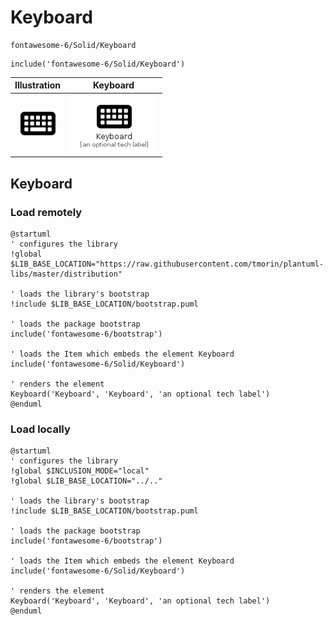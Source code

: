 # Keyboard


```text
fontawesome-6/Solid/Keyboard
```

```text
include('fontawesome-6/Solid/Keyboard')
```



| Illustration | Keyboard |
| :---: | :---: |
| ![illustration for Illustration](../../fontawesome-6/Solid/Keyboard.png) | ![illustration for Keyboard](../../fontawesome-6/Solid/Keyboard.Local.png) |




## Keyboard

### Load remotely
```plantuml
@startuml
' configures the library
!global $LIB_BASE_LOCATION="https://raw.githubusercontent.com/tmorin/plantuml-libs/master/distribution"

' loads the library's bootstrap
!include $LIB_BASE_LOCATION/bootstrap.puml

' loads the package bootstrap
include('fontawesome-6/bootstrap')

' loads the Item which embeds the element Keyboard
include('fontawesome-6/Solid/Keyboard')

' renders the element
Keyboard('Keyboard', 'Keyboard', 'an optional tech label')
@enduml
```

### Load locally
```plantuml
@startuml
' configures the library
!global $INCLUSION_MODE="local"
!global $LIB_BASE_LOCATION="../.."

' loads the library's bootstrap
!include $LIB_BASE_LOCATION/bootstrap.puml

' loads the package bootstrap
include('fontawesome-6/bootstrap')

' loads the Item which embeds the element Keyboard
include('fontawesome-6/Solid/Keyboard')

' renders the element
Keyboard('Keyboard', 'Keyboard', 'an optional tech label')
@enduml
```

